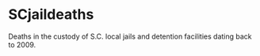 # SCjaildeaths
Deaths in the custody of S.C. local jails and detention facilities dating back to 2009.
